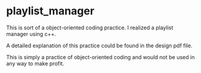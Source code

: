 # playlist_manager

This is sort of a object-oriented coding practice. I realized a playlist manager using c++.

A detailed explanation of this practice could be found in the design pdf file. 

This is simply a practice of object-oriented coding and would not be used in any way to make profit. 
